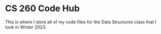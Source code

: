 # CS 260 Code Hub

This is where I store all of my code files for the Data Structures class that I took in Winter 2023.
